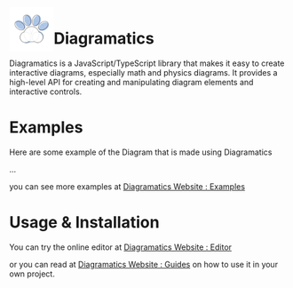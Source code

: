 <img align="left" width="80" height="80" src="https://raw.githubusercontent.com/ray-pH/ray-pH.github.io/master/img/diagramatics2.png" alt="Nabla Icon">

# Diagramatics

Diagramatics is a JavaScript/TypeScript library that makes it easy to create interactive diagrams, especially math and physics diagrams. It provides a high-level API for creating and manipulating diagram elements and interactive controls.

# Examples

Here are some example of the Diagram that is made using Diagramatics

...

you can see more examples at [Diagramatics Website : Examples](https://photon-ray.xyz/diagramatics-site/examples/)

# Usage & Installation

You can try the online editor at [Diagramatics Website : Editor](https://photon-ray.xyz/diagramatics-site/editor/)


or you can read at [Diagramatics Website : Guides](https://photon-ray.xyz/diagramatics-site/guides/) on how to use it in your own project.

